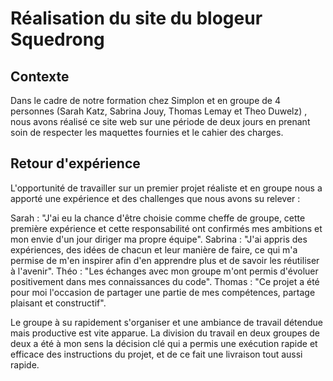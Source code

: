 # Réalisation du site du blogeur Squedrong

## Contexte

Dans le cadre de notre formation chez Simplon et en groupe de 4 personnes (Sarah Katz, Sabrina Jouy, Thomas Lemay et Theo Duwelz) , nous avons réalisé ce site web sur une période de deux jours en prenant soin de respecter les maquettes fournies et le cahier des charges.

## Retour d'expérience

L'opportunité de travailler sur un premier projet réaliste et en groupe nous a apporté une expérience et des challenges que nous avons su relever :

Sarah : "J'ai eu la chance d'être choisie comme cheffe de groupe, cette première expérience et cette responsabilité ont confirmés mes ambitions et mon envie d'un jour diriger ma propre équipe".
Sabrina : "J'ai appris des expériences, des idées de chacun et leur manière de faire, ce qui m'a permise de m'en inspirer afin d'en apprendre plus et de savoir les réutiliser à l'avenir".
Théo : "Les échanges avec mon groupe m'ont permis d'évoluer positivement dans mes connaissances du code".
Thomas : "Ce projet a été pour moi l'occasion de partager une partie de mes compétences, partage plaisant et constructif".

Le groupe à su rapidement s'organiser et une ambiance de travail détendue mais productive est vite apparue. La division du travail en deux groupes de deux a été à mon sens la décision clé qui a permis une exécution rapide et efficace des instructions du projet, et de ce fait une livraison tout aussi rapide.






